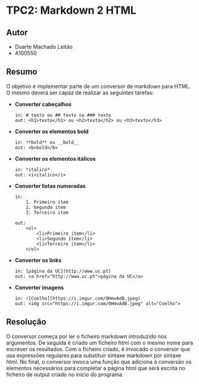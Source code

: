# TPC2: Markdown 2 HTML

## Autor

- Duarte Machado Leitão
- A100550

## Resumo

O objetivo é implementar parte de um conversor de markdown para HTML. O mesmo deverá ser capaz de realizar as seguintes tarefas:

- **Converter cabeçalhos**
    ```
    in: # texto ou ## texto ou ### texto
    out: <h1>texto</h1> ou <h2>texto</h2> ou <h3>texto</h3>
    ```

- **Converter os elementos bold**
    ```
    in: **bold** ou __bold__
    out: <b>bold</b>
    ```

- **Converter os elementos itálicos**
    ```
    in: *italico*
    out: <i>italico</i>
    ```

- **Converter listas numeradas**
    ```
    in: 
        1. Primeiro item
        2. Segundo item
        3. Terceiro item

    out:
        <ol>
            <li>Primeiro item</li>
            <li>Segundo item</li>
            <li>Terceiro item</li>
        </ol> 
    ```

- **Converter os links**
    ```
    in: [página da UC](http://www.uc.pt)
    out: <a href="http://www.uc.pt">página da UC</a>
    ```

- **Converter imagens**
    ```
    in: ![Coelho](https://i.imgur.com/0HmvAdB.jpeg)
    out: <img src="https://i.imgur.com/0HmvAdB.jpeg" alt="Coelho">
    ```

## Resolução

O conversor começa por ler o ficheiro markdown introduzido nos argumentos. De seguida é criado um ficheiro html com o mesmo nome para escrever os resultados. Com o ficheiro criado, é invocado o conversor que usa expressões regulares para substituir sintaxe markdown por sintaxe html. No final, o conversor invoca uma função que adiciona à conversão os elementos necessários para completar a página html que será escrita no ficheiro de output criado no início do programa.